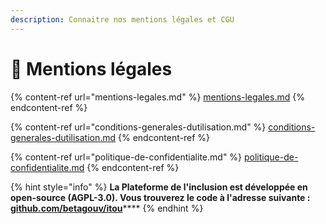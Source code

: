 ```yaml
---
description: Connaitre nos mentions légales et CGU
---
```


# 🚨 Mentions légales

{% content-ref url="mentions-legales.md" %}
[mentions-legales.md](mentions-legales.md)
{% endcontent-ref %}

{% content-ref url="conditions-generales-dutilisation.md" %}
[conditions-generales-dutilisation.md](conditions-generales-dutilisation.md)
{% endcontent-ref %}

{% content-ref url="politique-de-confidentialite.md" %}
[politique-de-confidentialite.md](politique-de-confidentialite.md)
{% endcontent-ref %}



{% hint style="info" %}
**La Plateforme de l'inclusion est développée en open-source (AGPL-3.0). Vous trouverez le code à l'adresse suivante :**[ **github.com/betagouv/itou**](https://github.com/betagouv/itou/)****
{% endhint %}

